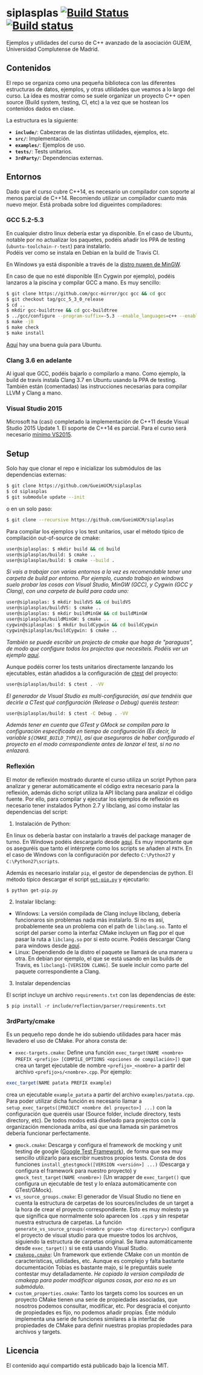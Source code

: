 # siplasplas [![Build Status](https://travis-ci.org/GueimUCM/siplasplas.svg?branch=master)](https://travis-ci.org/GueimUCM/siplasplas) [![Build status](https://ci.appveyor.com/api/projects/status/1rf604ixu7drh89t?svg=true)](https://ci.appveyor.com/project/Manu343726/siplasplas)

Ejemplos y utilidades del curso de C++ avanzado de la asociación GUEIM, Universidad Complutense de Madrid.

## Contenidos

El repo se organiza como una pequeña biblioteca con las diferentes estructuras de datos, ejemplos, y otras utilidades que veamos a lo largo del curso. La idea es mostrar como se suele organizar un proyecto C++ open source (Build system, testing, CI, etc) a la vez que se hostean los contenidos dados en clase.

La estructura es la siguiente:

 - **`include/`**: Cabezeras de las distintas utilidades, ejemplos, etc. 
 - **`src/`**: Implementación.
 - **`examples/`**: Ejemplos de uso.
 - **`tests/`**: Tests unitarios.
 - **`3rdParty/`**: Dependencias externas.

## Entornos

Dado que el curso cubre C++14, es necesario un compilador con soporte al menos parcial de C++14. Recomiendo utilizar un compilador cuanto más nuevo mejor. Está probada sobre lod digueintes compiladores:

### GCC 5.2-5.3
En cualquier distro linux debería estar ya disponible. En el caso de Ubuntu, notable por no actualizar los paquetes, podéis añadir los PPA de testing (`ubuntu-toolchain-r-test`) para instalarlo.  
Podéis ver como se instala en Debian en la build de Travis CI.

En Windows ya está disponible a través de la [distro nuwen de MinGW](http://nuwen.net/mingw.html).

En caso de que no esté disponible (En Cygwin por ejemplo), podéis lanzaros a la piscina y compilar GCC a mano. Es muy sencillo:

``` bash
$ git clone https://github.com/gcc-mirror/gcc gcc && cd gcc
$ git checkout tag/gcc_5_3_0_release
$ cd ..
$ mkdir gcc-buildtree && cd gcc-buildtree
$ ../gcc/configure --program-suffix=-5.3 --enable_languages=c++ --enable-version-specific-runtime-libs
$ make -j8
$ make check
$ make install
```

[Aquí](http://eli.thegreenplace.net/2014/01/16/building-gcc-4-8-from-source-on-ubunu-12-04/) hay una buena guía para Ubuntu.

### Clang 3.6 en adelante

Al igual que GCC, podéis bajarlo o compilarlo a mano. Como ejemplo, la build de travis instala Clang 3.7 en Ubuntu usando la PPA de testing. También están (comentadas) las instrucciones necesarias para compilar LLVM y Clang a mano.

### Visual Studio 2015

Microsoft ha (casi) completado la implementación de C++11 desde Visual Studio 2015 Update 1.
El soporte de C++14 es parcial. Para el curso será necesario [mínimo VS2015](https://ci.appveyor.com/project/Manu343726/siplasplas/build/1.0.9).

## Setup

Solo hay que clonar el repo e inicializar los submódulos de las dependencias externas:

``` bash
$ git clone https://github.com/GueimUCM/siplasplas
$ cd siplasplas
$ git submodule update --init
```

o en un solo paso:

``` bash
$ git clone --recursive https://github.com/GueimUCM/siplasplas
```

Para compilar los ejemplos y los test unitarios, usar el método típico de compilación out-of-source de cmake:

``` bash
user@siplasplas: $ mkdir build && cd build
user@siplasplas/build: $ cmake ..
user@siplasplas/build: $ cmake --build .
```

*Si vais a trabajar con varias entornos a la vez es recomendable tener una carpeta de build por entorno. Por ejemplo, cuando trabajo en windows suelo probar las cosas con Visual Studio, MinGW (GCC), y Cygwin (GCC y Clang), con una carpeta de build para cada uno:*

``` bash
user@siplasplas: $ mkdir buildVS && cd buildVS
user@siplasplas/buildVS: $ cmake ..
user@siplasplas: $ mkdir buildMinGW && cd buildMinGW
user@siplasplas/buildMinGW: $ cmake ..
cygwin@siplasplas: $ mkdir buildCygwin && cd buildCygwin
cygwin@siplasplas/buildCygwin: $ cmake ..
```

*También se puede escribir un projecto de cmake que haga de "paraguas", de modo que configure todos los projectos que necesiteis. Podéis ver un ejemplo [aquí](https://github.com/Manu343726/cpp-dod-tests).*

Aunque podéis correr los tests unitarios directamente lanzando los ejecutables, están añadidos a la configuración de [ctest](https://cmake.org/Wiki/CMake/Testing_With_CTest) del proyecto:

``` bash
user@siplasplas/build: $ ctest . -VV
```

*El generador de Visual Studio es multi-configuración, así que tendréis que decirle a CTest qué configuración (Release o Debug) queréis testear:*

``` bash
user@siplasplas/build: $ ctest -C Debug . -VV
```

*Además tener en cuenta que GTest y GMock se compilan para la configuración especificada en tiempo de configuración (Es decir, la variable `${CMAKE_BUILD_TYPE}`), así que aseguraros de haber configurado el proyecto en el modo correspondiente antes de lanzar el test, si no no enlazará.*

### Reflexión

El motor de reflexión mostrado durante el curso utiliza un script Python para analizar y generar automáticamente el código extra necesario para la reflexión, además dicho script utiliza la API libclang para analizar el código fuente.
Por ello, para compilar y ejecutar los ejemplos de reflexión es necesario tener instalados Python 2.7 y libclang, así como instalar las dependencias del script:

1. Instalación de Python:

En linux os debería bastar con instalarlo a través del package manager de turno. En Windows podéis descargarlo desde [aquí](https://www.python.org/downloads/). Es muy importante que os aseguréis que tanto el intérprete como los scripts se añaden al `PATH`. En el caso de Windows con la configuración por defecto `C:\Python27` y `C:\Python27\scripts`.

Además es necesario instalar `pip`, el gestor de dependencias de python. El método típico descargar el script [`get-pip.py`](https://bootstrap.pypa.io/get-pip.py) y ejecutarlo:

``` shell
$ python get-pip.py
```

2. Instalar libclang:

 - Windows: La versión compilada de Clang incluye libclang, debería funcionaros sin problemas nada más instalarlo. Si no es así, probablemente sea un problema con el path de `libclang.so`. Tanto el script del parser como la interfaz CMake incluyen un flag por el que pasar la ruta a `libclang.so` por si esto ocurre. Podéis descargar Clang para windows desde [aquí](http://llvm.org/releases/download.html).
 - Linux: Dependiendo de la distro el paquete se llamará de una manera u otra. En debian por ejemplo, el que se está usando en las builds de Travis, es `libclang1-[VERSION CLANG]`. Se suele incluir como parte del paquete correspondiente a Clang.

3. Instalar dependencias

El script incluye un archivo `requirements.txt` con las dependencias de éste:

``` shell
$ pip install -r include/reflection/parser/requirements.txt
```

### 3rdParty/cmake

Es un pequeño repo donde he ido subiendo utilidades para hacer más llevadero el uso de CMake. Por ahora consta de:

 - `exec-targets.cmake`: Define una función `exec_target(NAME <nombre> PREFIX <prefijo> [COMPILE_OPTIONS <opciones de compilación>])` que crea un target ejecutable de nombre `<prefijo>_<nombre>` a partir del archivo `<prefijo>s/<nombre>.cpp`. Por ejemplo:
 
 ``` cmake
 exec_target(NAME patata PREFIX example)
 ```
  
  crea un ejecutable `example_patata` a partir del archivo `examples/patata.cpp`. 
  Para poder utilizar dicha función es necesario llamar a `setup_exec_targets([PROJECT <nombre del proyecto>] ...)` con la configuración que queréis usar (Source folder, include directory, tests directory, etc). De todos modos está diseñado para projectos con la organización mencionada arriba, así que una llamada sin parámetros debería funcionar perfectamente.

 - `gmock.cmake`: Descarga y configura el framework de mocking y unit testing de google ([Google Test Framework](https://github.com/google/googletest)), de forma que sea muy sencillo utilizarlo para escribir nuestros propios tests. Consta de dos funciones `install_gtestgmock([VERSION <versión>] ...)` (Descarga y configura el framework para nuestro proyecto) y `gmock_test_target(NAME <nombre>)` (Un wrapper de `exec_target()` que configura un ejecutable de test y lo enlaza automáticamente con GTest/GMock).
 - `vs_source_groups.cmake`: El generador de Visual Studio no tiene en cuenta la estructura de carpetas de los sources/includes de un target a la hora de crear el proyecto correspondiente. Esto es muy molesto ya que significa que normalmente solo aparecen los `.cpp`s y sin respetar nuestra estructura de carpetas. La función `generate_vs_source_groups(<nombre grupo> <top directory>)` configura el proyecto de visual studio para que muestre todos los archivos, siguiendo la estructura de carpetas original. Se llama automáticamente desde `exec_target()` si se está usando Visual Studio.
 - [`cmakepp.cmake`](https://github.com/toeb/cmakepp): Un framework que extiende CMake con un montón de características, utilidades, etc. Aunque es complejo y falta bastante documentación Tobias es bastante majo, si le preguntáis suele contestar muy detalladamente. *He copiado la version compilada de cmakepp para poder modificar algunas cosas, por eso no es un submódulo.*
 - `custom_properties.cmake`: Tanto los targets como los sources en un proyecto CMake tienen una serie de propiedades asociadas, que nosotros podemos consultar, modificar, etc. Por desgracia el conjunto de propiedades es fijo, no podemos añadir propias. Éste módulo implementa una serie de funciones similares a la interfaz de propiedades de CMake para definir nuestras propias propiedades para archivos y targets.

## Licencia

El contenido aquí compartido está publicado bajo la licencia MIT.
